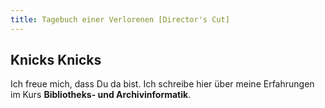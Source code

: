 ```yaml
---
title: Tagebuch einer Verlorenen [Director's Cut]
---
```


## Knicks Knicks

Ich freue mich, dass Du da bist. Ich schreibe hier über meine Erfahrungen im Kurs **Bibliotheks- und Archivinformatik**.
